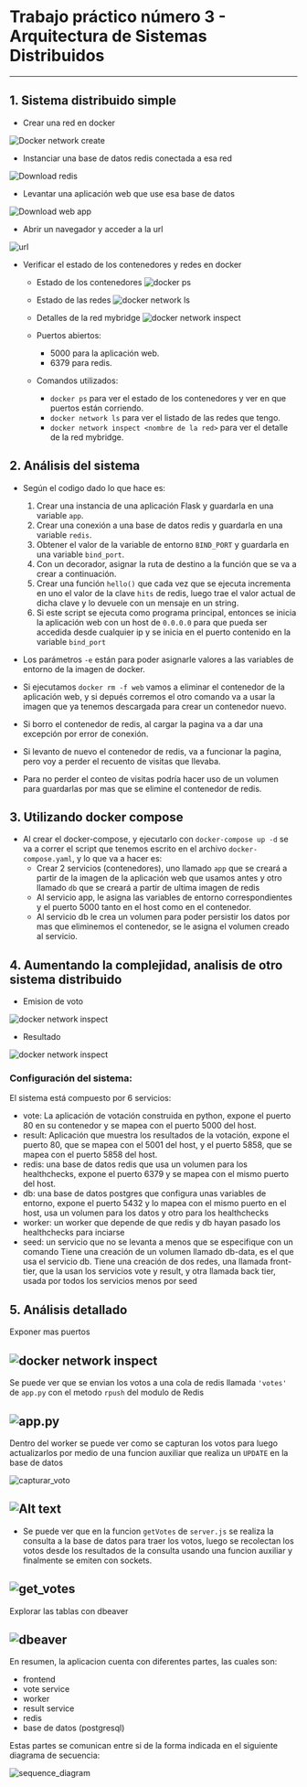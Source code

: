 # Trabajo práctico número 3 - Arquitectura de Sistemas Distribuidos
---
## 1. Sistema distribuido simple

- Crear una red en docker

![Docker network create](https://github.com/AgusZanini/ejercicios-ingesoftw3/blob/master/03-arquitectura-sistemas-distribuidos/images/create_network.png)

- Instanciar una base de datos redis conectada a esa red

![Download redis](https://github.com/AgusZanini/ejercicios-ingesoftw3/blob/master/03-arquitectura-sistemas-distribuidos/images/download_redis_image.png)

- Levantar una aplicación web que use esa base de datos

![Download web app](https://github.com/AgusZanini/ejercicios-ingesoftw3/blob/master/03-arquitectura-sistemas-distribuidos/images/download_web_app.png)

- Abrir un navegador y acceder a la url

![url](https://github.com/AgusZanini/ejercicios-ingesoftw3/blob/master/03-arquitectura-sistemas-distribuidos/images/hello_from_redis.png)

- Verificar el estado de los contenedores y redes en docker
    - Estado de los contenedores
      ![docker ps](https://github.com/AgusZanini/ejercicios-ingesoftw3/blob/master/03-arquitectura-sistemas-distribuidos/images/docker_ps.png)

    - Estado de las redes
      ![docker network ls](https://github.com/AgusZanini/ejercicios-ingesoftw3/blob/master/03-arquitectura-sistemas-distribuidos/images/docker_network_ls.png)

    - Detalles de la red mybridge
      ![docker network inspect](https://github.com/AgusZanini/ejercicios-ingesoftw3/blob/master/03-arquitectura-sistemas-distribuidos/images/docker_network_inspect.png)

    - Puertos abiertos:
        - 5000 para la aplicación web.
        - 6379 para redis.

    - Comandos utilizados:
        - `docker ps` para ver el estado de los contenedores y ver en que puertos están corriendo.
        - `docker network ls` para ver el listado de las redes que tengo.
        - `docker network inspect <nombre de la red>` para ver el detalle de la red mybridge.

## 2. Análisis del sistema

- Según el codigo dado lo que hace es:
    1. Crear una instancia de una aplicación Flask y guardarla en una variable `app`.
    2. Crear una conexión a una base de datos redis y guardarla en una variable `redis`.
    3. Obtener el valor de la variable de entorno `BIND_PORT` y guardarla en una variable `bind_port`.
    4. Con un decorador, asignar la ruta de destino a la función que se va a crear a continuación.
    5. Crear una función `hello()` que cada vez que se ejecuta incrementa en uno el valor de la clave `hits` de redis, luego trae el valor actual de dicha clave y lo devuele con un mensaje en un string.
    6. Si este script se ejecuta como programa principal, entonces se inicia la aplicación web con un host de `0.0.0.0` para que pueda ser accedida desde cualquier ip y se inicia en el puerto contenido en la variable `bind_port`

- Los parámetros `-e` están para poder asignarle valores a las variables de entorno de la imagen de docker.
- Si ejecutamos `docker rm -f web` vamos a eliminar el contenedor de la aplicación web, y si depués corremos el otro comando va a usar la imagen que ya tenemos descargada para crear un contenedor nuevo.
- Si borro el contenedor de redis, al cargar la pagina va a dar una excepción por error de conexión.
- Si levanto de nuevo el contenedor de redis, va a funcionar la pagina, pero voy a perder el recuento de visitas que llevaba.
- Para no perder el conteo de visitas podría hacer uso de un volumen para guardarlas por mas que se elimine el contenedor de redis.

## 3. Utilizando docker compose

- Al crear el docker-compose, y ejecutarlo con `docker-compose up -d` se va a correr el script que tenemos escrito en el archivo `docker-compose.yaml`, y lo que va a hacer es:
    - Crear 2 servicios (contenedores), uno llamado `app` que se creará a partir de la imagen de la aplicación web que usamos antes y otro llamado `db` que se creará a partir de ultima imagen de redis
    - Al servicio app, le asigna las variables de entorno correspondientes y el puerto 5000 tanto en el host como en el contenedor.
    - Al servicio db le crea un volumen para poder persistir los datos por mas que eliminemos el contenedor, se le asigna el volumen creado al servicio.

## 4. Aumentando la complejidad, analisis de otro sistema distribuido

- Emision de voto

![docker network inspect](https://github.com/AgusZanini/ejercicios-ingesoftw3/blob/master/03-arquitectura-sistemas-distribuidos/images/cats_vs_dogs.png)

- Resultado

![docker network inspect](https://github.com/AgusZanini/ejercicios-ingesoftw3/blob/master/03-arquitectura-sistemas-distribuidos/images/result.png)

### Configuración del sistema:

El sistema está compuesto por 6 servicios:
- vote: La aplicación de votación construida en python, expone el puerto 80 en su contenedor y se mapea con el puerto 5000 del host.
- result: Aplicación que muestra los resultados de la votación, expone el puerto 80, que se mapea con el 5001 del host, y el puerto 5858, que se mapea con el puerto 5858 del host.
- redis: una base de datos redis que usa un volumen para los healthchecks, expone el puerto 6379 y se mapea con el mismo puerto del host.
- db: una base de datos postgres que configura unas variables de entorno, expone el puerto 5432 y lo mapea con el mismo puerto en el host, usa un volumen para los datos y otro para los healthchecks
- worker: un worker que depende de que redis y db hayan pasado los healthchecks para inciarse
- seed: un servicio que no se levanta a menos que se especifique con un comando
Tiene una creación de un volumen llamado db-data, es el que usa el servicio db.
Tiene una creación de dos redes, una llamada front-tier, que la usan los servicios vote y result, y otra llamada back tier, usada por todos los servicios menos por seed

## 5. Análisis detallado

Exponer mas puertos

![docker network inspect](https://github.com/AgusZanini/ejercicios-ingesoftw3/blob/master/03-arquitectura-sistemas-distribuidos/images/exposing_ports.png)
-
Se puede ver que se envian los votos a una cola de redis llamada `'votes'` de `app.py` con el metodo `rpush` del modulo de Redis

![app.py](rpush.png)
-
Dentro del worker se puede ver como se capturan los votos para luego actualizarlos por medio de una funcion auxiliar que realiza un `UPDATE` en la base de datos

![capturar_voto](worker_capturar_voto.png)

![Alt text](worker_capturar_voto.png)
-
- Se puede ver que en la funcion `getVotes` de `server.js` se realiza la consulta a la base de datos para traer los votos, luego se recolectan los votos desde los resultados de la consulta usando una funcion auxiliar y finalmente se emiten con sockets.

![get_votes](get_votes.png)
-
Explorar las tablas con dbeaver

![dbeaver](https://github.com/AgusZanini/ejercicios-ingesoftw3/blob/master/03-arquitectura-sistemas-distribuidos/images/exploring_dbeaver.png)
-
En resumen, la aplicacion cuenta con diferentes partes, las cuales son:
* frontend
* vote service
* worker
* result service
* redis
* base de datos (postgresql)

Estas partes se comunican entre si de la forma indicada en el siguiente diagrama de secuencia:

![sequence_diagram](sequence_diagram.png)
